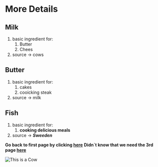 # More Details

## Milk

1. basic ingredient for:
    1. Butter
    2. Chees
2. source  -> cows

## Butter

1. basic ingredient for:
    1. cakes
    2. cooicking steak 
2. source -> milk

## Fish

1. basic ingredient for:
    1. __cooking delicious meals__
2. source -> **_Sweeden_**

__Go back to first page by clicking [here](index.md)__
__Didn`t know that we need the 3rd page [here](didnt_know.md)__

![This is a Cow](https://encrypted-tbn0.gstatic.com/images?q=tbn:ANd9GcQA8zBTuYBn6NS893bSNulkdOqrH6qcbbNaWA&s)